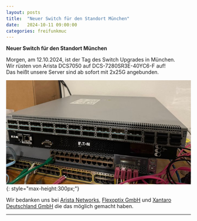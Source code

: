 ```yaml
---
layout: posts
title:  "Neuer Switch für den Standort München"
date:   2024-10-11 09:00:00
categories: freifunkmuc
---
```


**Neuer Switch für den Standort München**

Morgen, am 12.10.2024, ist der Tag des Switch Upgrades in München.  
Wir rüsten von Arista DCS7050 auf DCS-7280SR3E-40YC6-F auf!  
Das heißt unsere Server sind ab sofort mit 2x25G angebunden.  

![Neuer Switch](/assets/posts/2024-10-11-switch.jpeg){: style="max-height:300px;"}
   
Wir bedanken uns bei [Arista Networks](https://www.arista.com/), [Flexoptix GmbH](https://www.flexoptix.net/)  und [Xantaro Deutschland GmbH](https://www.xantaro.net) die das möglich gemacht haben.
  
---